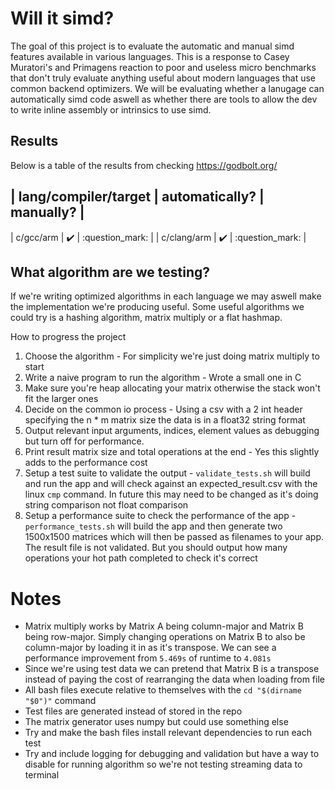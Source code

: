# Will it simd?

The goal of this project is to evaluate the automatic and manual simd features available in various languages. This is a response to Casey Muratori's and Primagens reaction to poor and useless micro benchmarks that don't truly evaluate anything useful about modern languages that use common backend optimizers. We will be evaluating whether a lanugage can automatically simd code aswell as whether there are tools to allow the dev to write inline assembly or intrinsics to use simd.

## Results

Below is a table of the results from checking https://godbolt.org/

| lang/compiler/target | automatically?     | manually?       |
---------------------------------------------------------------
| c/gcc/arm            | :heavy_check_mark: | :question_mark: |
| c/clang/arm          | :heavy_check_mark: | :question_mark: |

## What algorithm are we testing?

If we're writing optimized algorithms in each language we may aswell make the implementation we're producing useful. Some useful algorithms we could try is a hashing algorithm, matrix multiply or a flat hashmap.

How to progress the project

1. Choose the algorithm - For simplicity we're just doing matrix multiply to start
2. Write a naive program to run the algorithm - Wrote a small one in C
3. Make sure you're heap allocating your matrix otherwise the stack won't fit the larger ones
4. Decide on the common io process - Using a csv with a 2 int header specifying the n \* m matrix size the data is in a float32 string format
5. Output relevant input arguments, indices, element values as debugging but turn off for performance.
6. Print result matrix size and total operations at the end - Yes this slightly adds to the performance cost
7. Setup a test suite to validate the output - `validate_tests.sh` will build and run the app and will check against an expected_result.csv with the linux `cmp` command. In future this may need to be changed as it's doing string comparison not float comparison
8. Setup a performance suite to check the performance of the app - `performance_tests.sh` will build the app and then generate two 1500x1500 matrices which will then be passed as filenames to your app. The result file is not validated. But you should output how many operations your hot path completed to check it's correct

# Notes

- Matrix multiply works by Matrix A being column-major and Matrix B being row-major. Simply changing operations on Matrix B to also be column-major by loading it in as it's transpose. We can see a performance improvement from `5.469s` of runtime to `4.081s`
- Since we're using test data we can pretend that Matrix B is a transpose instead of paying the cost of rearranging the data when loading from file
- All bash files execute relative to themselves with the `cd "$(dirname "$0")"` command
- Test files are generated instead of stored in the repo
- The matrix generator uses numpy but could use something else
- Try and make the bash files install relevant dependencies to run each test
- Try and include logging for debugging and validation but have a way to disable for running algorithm so we're not testing streaming data to terminal
